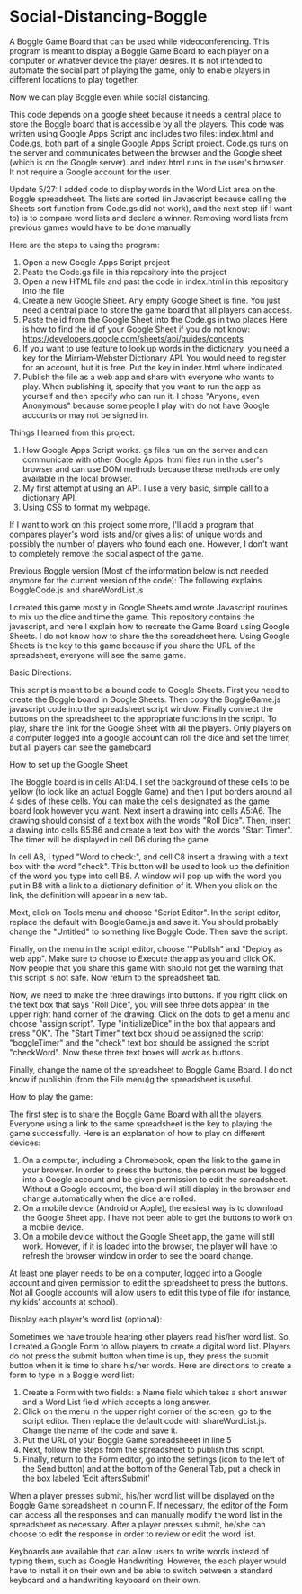 # Social-Distancing-Boggle
A Boggle Game Board that can be used while videoconferencing.  This program is meant to display a Boggle Game Board to each player on a computer or whatever device the player desires.  It is not intended to automate the social part of playing the game, only to enable players in different locations to play together.

Now we can play Boggle even while social distancing.

This code depends on a google sheet because it needs a central place to store the Boggle board that is accessible by all the players.  This code was written using Google Apps Script and includes two files: index.html and Code.gs, both part of a single Google Apps Script project.  Code.gs runs on the server and communicates between the browser and the Google sheet (which is on the Google server). and index.html runs in the user's browser.  It not require a Google account for the user.

Update 5/27:  I added code to display words in the Word List area on the Boggle spreadsheet. The lists are sorted (in Javascript because calling the Sheets sort function from Code.gs did not work), and the next step (if I want to) is to compare word lists and declare a winner.  Removing word lists from previous games would have to be done manually

Here are the steps to using the program:
1.  Open a new Google Apps Script project
2.  Paste the Code.gs file in this repository into the project
3.  Open a new HTML file and past the code in index.html in this repository into the file
3.  Create a new Google Sheet.  Any empty Google Sheet is fine.  You just need a central place to store the game board that all players can access.
4.  Paste the id from the Google Sheet into the Code.gs in two places
Here is how to find the id of your Google Sheet if you do not know:
https://developers.google.com/sheets/api/guides/concepts
5.  If you want to use feature to look up words in the dictionary, you need a key for the Mirriam-Webster Dictionary API.
You would need to register for an account, but it is free.  Put the key in index.html where indicated.
6.  Publish the file as a web app and share with everyone who wants to play.  When publishing it, specify that you want to run the
app as yourself and then specify who can run it.  I chose "Anyone, even Anonymous" because some people I play with do not have Google accounts or may not be signed in.

Things I learned from this project:
1.  How Google Apps Script works.  gs files run on the server and can communicate with other Google Apps. html files run in the user's browser and can use DOM methods because these methods are only available in the local browser.
2.  My first attempt at using an API.  I use a very basic, simple call to a dictionary API.
3.  Using CSS to format my webpage.

If I want to work on this project some more, I'll add a program that compares player's word lists and/or gives a list of unique words and possibly the number of players who found each one.  However, I don't want to completely remove the social aspect of the game.

Previous Boggle version (Most of the information below is not needed anymore for the current version of the code):
The following explains BoggleCode.js and shareWordList.js

I created this game mostly in Google Sheets amd wrote Javascript routines to mix up the dice and time the game.  This repository contains the javascript, and here I explain how to recreate the Game Board using Google Sheets.  I do not know how to share the the soreadsheet here.  Using Google Sheets is the key to this game because if you share the URL of the spreadsheet, everyone will see the same game.

Basic Directions:

This script is meant to be a bound code to Google Sheets. First you need to create the Boggle board in Google Sheets.  Then copy the
BoggleGame.js javascript code into the spreadsheet script window.  Finally connect the buttons on the spreadsheet to the appropriate
functions in the script.  To play, share the link for the Google Sheet with all the players.  Only players on a computer logged into a 
google account can roll the dice and set the timer, but all players can see the gameboard

How to set up the Google Sheet

The Boggle board is in cells A1:D4.  I set the background of these cells to be yellow (to look like an actual Boggle Game) and then
I put borders around all 4 sides of these cells.  You can make the cells designated as the game board look however you want.
Next insert a drawing into cells A5:A6.  The drawing should consist of a text box with the words "Roll Dice". 
Then, insert a dawing into cells B5:B6 and create a text box with the words "Start Timer".  The timer will be displayed in cell D6
during the game.

In cell A8, I typed "Word to check:", and cell C8 insert a drawing with a text box with the word "check".  This button will be used to
look up the definition of the word you type into cell B8.  A window will pop up with the word you put in B8 with a link to a dictionary
definition of it.  When you click on the link, the definition will appear in a new tab.

Mext, click on Tools menu and choose "Script Editor".  In the script editor, replace the default with BoogleGame.js and save it.  You
should probably change the "Untitled" to something like Boggle Code. Then save the script. 

Finally, on the menu in the script editor, choose '"Publlsh" and "Deploy as web app".  Make sure to choose to Execute the app as you
and click OK.  Now  people that you share this game with should not get the warning that this script is not safe. Now return to the 
spreadsheet tab.

Now, we need to make the three drawings into buttons.  If you right click on the text box that says "Roll Dice", you will see three
dots appear in the upper right hand corner of the drawing.  Click on the dots to get a menu and choose "assign script". Type
 "initializeDice" in the box that appears and press "OK".  The "Start Timer" text box should be assigned the script "boggleTimer"
 and the "check" text box should be assigned the script "checkWord".  Now these three text boxes will work as buttons. 

Finally, change the name of the spreadsheet to Boggle Game Board.  I do not know if publishin (from the File menu)g the spreadsheet is useful.

How to play the game:

The first step is to share the Boggle Game Board with all the players.  Everyone using a link to the same spreadsheet is the key to playing the game successfully.  Here is an explanation of how to play on different devices:
1.  On a computer, including a Chromebook, open the link to the game in your browser.  In order to press the buttons, the person must be logged into a Google account and be given permission to edit the spreadsheet.  Without a Google accoumt, the board will still display in the browser and change automatically when the dice are rolled.
2.  On a mobile device (Android or Apple), the easiest way is to download the Google Sheet app.  I have not been able to get the buttons to work on a mobile device. 
3.  On a mobile device without the Google Sheet app, the game will still work.  However, if it is loaded into the browser, the player will have to refresh the browser window in order to see the board change.

At least one player needs to be on a computer, logged into a Google account and given permission to edit the spreadsheet to press the buttons.  Not all Google accounts will allow users to edit this type of file (for instance, my kids' accounts at school).  

Display each player's word list (optional):

Sometimes we have trouble hearing other players read his/her word list.  So, I created a Google Form to allow players to create a 
digital word list.  Players do not press the submit button when time is up, they press the submit button when it is time to share
his/her words.  Here are directions to create a form to type in a Boggle word list:
1.  Create a Form with two fields: a Name field which takes a short answer and a Word List field which accepts a long answer.
2.  Click on the menu in the upper right corner of the screen, go to the script editor.  Then replace the default code with 
shareWordList.js.  Change the name of the code and save it. 
4.  Put the URL of your Boggle Game spreadsheeet in line 5
5.  Next, follow the steps from the spreadsheet to publish this script.
6.  Finally, return to the Form editor, go into the settings (icon to the left of the Send button) and at the bottom of the General
Tab, put a check in the box labeled 'Edit aftersSubmit'

When a player presses submit, his/her word list will be displayed on the Boggle Game spreadsheet in column F.  If necessary, the editor of the Form can access all the responses and can manually modify the word list in the spreadsheet as necessary.  After a player presses submit, he/she can choose to edit the response in order to review or edit the word list.

Keyboards are available that can allow users to write words instead of typing them, such as Google Handwriting.  However, the each 
player would have to install it on their own and be able to switch between a standard keyboard and a handwriting keyboard on their own.
